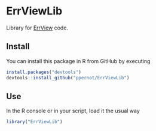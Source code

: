 <!--
[![DOI](https://zenodo.org/badge/155345091.svg)](https://zenodo.org/badge/latestdoi/155345091)
-->

# ErrViewLib
Library for [ErrView](https://github.com/ppernot/ErrView) code.

## Install

You can install this package in R from GitHub by executing

```r
install.packages("devtools")
devtools::install_github("ppernot/ErrViewLib")
```

## Use

In the R console or in your script, load it the usual way

```r
library("ErrViewLib")
```

